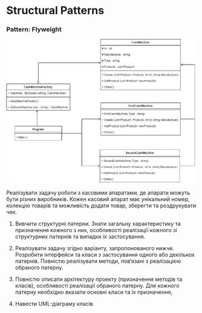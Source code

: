 # Structural Patterns
### Pattern: Flyweight
![alt text](https://github.com/milina-s/.net-labs/blob/main/lab4-structural-patterns/uml.png?raw=true)

Реалізувати задачу роботи з касовими апаратами, де апарати можуть бути різних виробників. Кожен касовий апарат має унікальний номер, колекцію товарів та можливість додати товар, зберегти та роздрукувати чек. 

1) Вивчити структурні патерни. Знати загальну характеристику та призначення кожного з них, особливості реалізації кожного зі структурних патернів та випадки їх застосування.

2) Реалізувати задачу згідно варіанту, запропонованого нижче. Розробити інтерфейси та класи з застосування одного або декількох патернів. Повністю реалізувати методи, пов‘язані з реалізацією обраного патерну.

3) Повністю описати архітектуру проекту (призначення методів та класів), особливості реалізації обраного патерну. Для кожного патерну необхідно вказати основні класи та їх призначення,

4) Навести UML-діаграму класів

